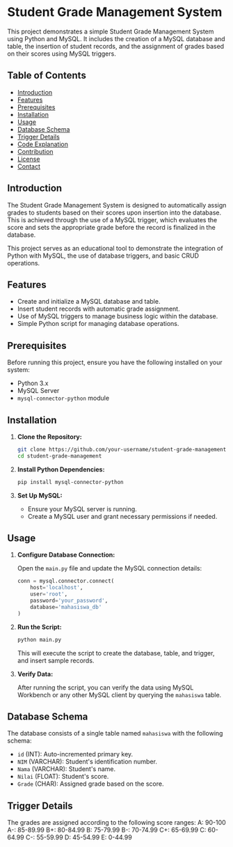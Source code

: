 # Student Grade Management System

This project demonstrates a simple Student Grade Management System using Python and MySQL. It includes the creation of a MySQL database and table, the insertion of student records, and the assignment of grades based on their scores using MySQL triggers.

## Table of Contents

- [Introduction](#introduction)
- [Features](#features)
- [Prerequisites](#prerequisites)
- [Installation](#installation)
- [Usage](#usage)
- [Database Schema](#database-schema)
- [Trigger Details](#trigger-details)
- [Code Explanation](#code-explanation)
- [Contribution](#contribution)
- [License](#license)
- [Contact](#contact)

## Introduction

The Student Grade Management System is designed to automatically assign grades to students based on their scores upon insertion into the database. This is achieved through the use of a MySQL trigger, which evaluates the score and sets the appropriate grade before the record is finalized in the database.

This project serves as an educational tool to demonstrate the integration of Python with MySQL, the use of database triggers, and basic CRUD operations.

## Features

- Create and initialize a MySQL database and table.
- Insert student records with automatic grade assignment.
- Use of MySQL triggers to manage business logic within the database.
- Simple Python script for managing database operations.

## Prerequisites

Before running this project, ensure you have the following installed on your system:

- Python 3.x
- MySQL Server
- `mysql-connector-python` module

## Installation

1. **Clone the Repository:**

    ```sh
    git clone https://github.com/your-username/student-grade-management.git
    cd student-grade-management
    ```

2. **Install Python Dependencies:**

    ```sh
    pip install mysql-connector-python
    ```

3. **Set Up MySQL:**

    - Ensure your MySQL server is running.
    - Create a MySQL user and grant necessary permissions if needed.

## Usage

1. **Configure Database Connection:**

   Open the `main.py` file and update the MySQL connection details:

    ```python
    conn = mysql.connector.connect(
        host='localhost',
        user='root',
        password='your_password',
        database='mahasiswa_db'
    )
    ```

2. **Run the Script:**

    ```sh
    python main.py
    ```

    This will execute the script to create the database, table, and trigger, and insert sample records.

3. **Verify Data:**

   After running the script, you can verify the data using MySQL Workbench or any other MySQL client by querying the `mahasiswa` table.

## Database Schema

The database consists of a single table named `mahasiswa` with the following schema:

- `id` (INT): Auto-incremented primary key.
- `NIM` (VARCHAR): Student's identification number.
- `Nama` (VARCHAR): Student's name.
- `Nilai` (FLOAT): Student's score.
- `Grade` (CHAR): Assigned grade based on the score.

## Trigger Details

The grades are assigned according to the following score ranges:
A: 90-100
A-: 85-89.99
B+: 80-84.99
B: 75-79.99
B-: 70-74.99
C+: 65-69.99
C: 60-64.99
C-: 55-59.99
D: 45-54.99
E: 0-44.99

